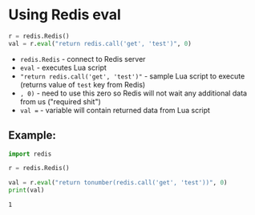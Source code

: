 # Using Redis eval

```python
r = redis.Redis()
val = r.eval("return redis.call('get', 'test')", 0)
```

- `redis.Redis` - connect to Redis server
- `eval` - executes Lua script
- `"return redis.call('get', 'test')"` - sample Lua script to execute (returns value of `test` key from Redis)
- `, 0)` - need to use this zero so Redis will not wait any additional data from us ("required shit")
- `val =` - variable will contain returned data from Lua script

## Example: 
```python
import redis

r = redis.Redis()

val = r.eval("return tonumber(redis.call('get', 'test'))", 0)
print(val)
```
```
1

```

